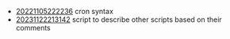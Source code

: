 - [20221105222236](/zet/20221105222236/README.md) cron syntax
- [20231122213142](/zet/20231122213142/README.md) script to describe other scripts based on their comments
